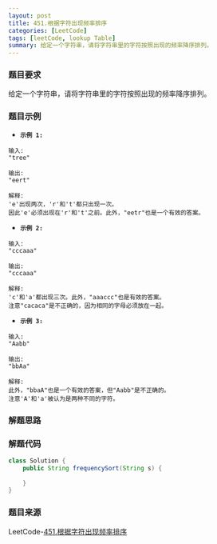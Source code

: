 ```yaml
---
layout: post
title: 451.根据字符出现频率排序
categories: [LeetCode]
tags: [leetCode, lookup Table]
summary: 给定一个字符串，请将字符串里的字符按照出现的频率降序排列。
---
```


### 题目要求
给定一个字符串，请将字符串里的字符按照出现的频率降序排列。


### 题目示例
- **`示例 1:`**
```
输入:
"tree"

输出:
"eert"

解释:
'e'出现两次，'r'和't'都只出现一次。
因此'e'必须出现在'r'和't'之前。此外，"eetr"也是一个有效的答案。
```

- **`示例 2:`**
```
输入:
"cccaaa"

输出:
"cccaaa"

解释:
'c'和'a'都出现三次。此外，"aaaccc"也是有效的答案。
注意"cacaca"是不正确的，因为相同的字母必须放在一起。
```

- **`示例 3:`**
```
输入:
"Aabb"

输出:
"bbAa"

解释:
此外，"bbaA"也是一个有效的答案，但"Aabb"是不正确的。
注意'A'和'a'被认为是两种不同的字符。
```


### 解题思路



### 解题代码
```java
class Solution {
    public String frequencySort(String s) {
        
    }
}
```

### 题目来源
LeetCode-[451.根据字符出现频率排序](https://leetcode-cn.com/problems/sort-characters-by-frequency/)
